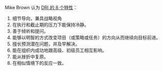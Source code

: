 Mike Brown 认为 [DRI 的 8 个特性](http://brainzooming.com/project-management-8-chracteristics-of-a-dri/25340/)：

1. 细节导向，兼具战略视角
2. 在执行和截止期的压力下能保持冷静。
3. 善于倾听和提问。
4. 能够以明智的方式改变项目（或策略或任务）的方向从而继续向目标前进。
5. 擅长预测潜在问题，并及早解决。
6. 能在组织内成功地跟高级、初级员工相互影响。
7. 能从挫折中复原。
8. 在相似情境下的反应一致。
